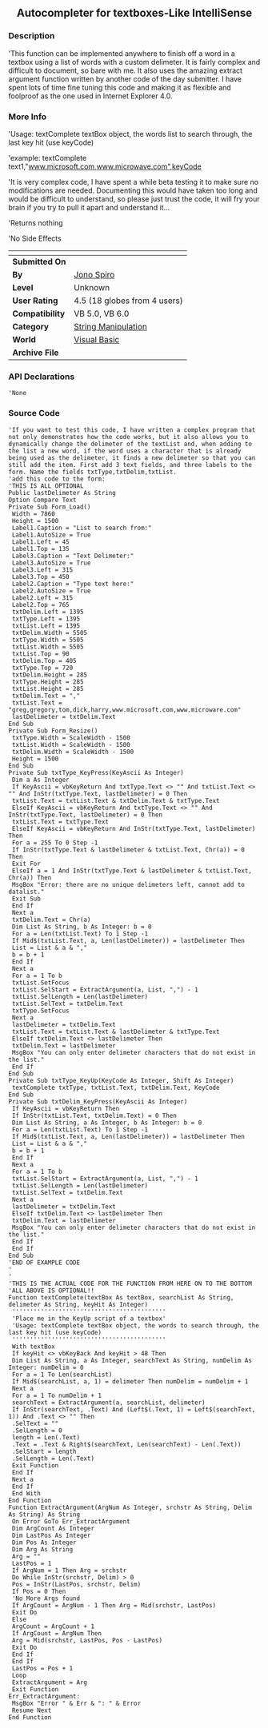﻿<div align="center">

## Autocompleter for textboxes\-Like IntelliSense


</div>

### Description

'This function can be implemented anywhere to finish off a word in a textbox using a list of words with a custom delimeter. It is fairly complex and difficult to document, so bare with me. It also uses the amazing extract argument function written by another code of the day submitter. I have spent lots of time fine tuning this code and making it as flexible and foolproof as the one used in Internet Explorer 4.0.
 
### More Info
 
'Usage: textComplete textBox object, the words list to search through, the last key hit (use keyCode)

'example: textComplete text1,"www.microsoft.com,www.microwave.com",keyCode

'It is very complex code, I have spent a while beta testing it to make sure no modifications are needed. Documenting this would have taken too long and would be difficult to understand, so please just trust the code, it will fry your brain if you try to pull it apart and understand it...

'Returns nothing

'No Side Effects


<span>             |<span>
---                |---
**Submitted On**   |
**By**             |[Jono Spiro](https://github.com/Planet-Source-Code/PSCIndex/blob/master/ByAuthor/jono-spiro.md)
**Level**          |Unknown
**User Rating**    |4.5 (18 globes from 4 users)
**Compatibility**  |VB 5\.0, VB 6\.0
**Category**       |[String Manipulation](https://github.com/Planet-Source-Code/PSCIndex/blob/master/ByCategory/string-manipulation__1-5.md)
**World**          |[Visual Basic](https://github.com/Planet-Source-Code/PSCIndex/blob/master/ByWorld/visual-basic.md)
**Archive File**   |[](https://github.com/Planet-Source-Code/jono-spiro-autocompleter-for-textboxes-like-intellisense__1-1876/archive/master.zip)

### API Declarations

```
'None
```


### Source Code

```
'If you want to test this code, I have written a complex program that not only demonstrates how the code works, but it also allows you to dynamically change the delimeter of the textList and, when adding to the list a new word, if the word uses a character that is already being used as the delimeter, it finds a new delimeter so that you can still add the item. First add 3 text fields, and three labels to the form. Name the fields txtType,txtDelim,txtList.
'add this code to the form:
'THIS IS ALL OPTIONAL
Public lastDelimeter As String
Option Compare Text
Private Sub Form_Load()
 Width = 7860
 Height = 1500
 Label1.Caption = "List to search from:"
 Label1.AutoSize = True
 Label1.Left = 45
 Label1.Top = 135
 Label3.Caption = "Text Delimeter:"
 Label3.AutoSize = True
 Label3.Left = 315
 Label3.Top = 450
 Label2.Caption = "Type text here:"
 Label2.AutoSize = True
 Label2.Left = 315
 Label2.Top = 765
 txtDelim.Left = 1395
 txtType.Left = 1395
 txtList.Left = 1395
 txtDelim.Width = 5505
 txtType.Width = 5505
 txtList.Width = 5505
 txtList.Top = 90
 txtDelim.Top = 405
 txtType.Top = 720
 txtDelim.Height = 285
 txtType.Height = 285
 txtList.Height = 285
 txtDelim.Text = ","
 txtList.Text = "greg,gregory,tom,dick,harry,www.microsoft.com,www.microware.com"
 lastDelimeter = txtDelim.Text
End Sub
Private Sub Form_Resize()
 txtType.Width = ScaleWidth - 1500
 txtList.Width = ScaleWidth - 1500
 txtDelim.Width = ScaleWidth - 1500
 Height = 1500
End Sub
Private Sub txtType_KeyPress(KeyAscii As Integer)
 Dim a As Integer
 If KeyAscii = vbKeyReturn And txtType.Text <> "" And txtList.Text <> "" And InStr(txtType.Text, lastDelimeter) = 0 Then
 txtList.Text = txtList.Text & txtDelim.Text & txtType.Text
 ElseIf KeyAscii = vbKeyReturn And txtType.Text <> "" And InStr(txtType.Text, lastDelimeter) = 0 Then
 txtList.Text = txtType.Text
 ElseIf KeyAscii = vbKeyReturn And InStr(txtType.Text, lastDelimeter) Then
 For a = 255 To 0 Step -1
 If InStr(txtType.Text & lastDelimeter & txtList.Text, Chr(a)) = 0 Then
 Exit For
 ElseIf a = 1 And InStr(txtType.Text & lastDelimeter & txtList.Text, Chr(a)) Then
 MsgBox "Error: there are no unique delimeters left, cannot add to datalist."
 Exit Sub
 End If
 Next a
 txtDelim.Text = Chr(a)
 Dim List As String, b As Integer: b = 0
 For a = Len(txtList.Text) To 1 Step -1
 If Mid$(txtList.Text, a, Len(lastDelimeter)) = lastDelimeter Then
 List = List & a & ","
 b = b + 1
 End If
 Next a
 For a = 1 To b
 txtList.SetFocus
 txtList.SelStart = ExtractArgument(a, List, ",") - 1
 txtList.SelLength = Len(lastDelimeter)
 txtList.SelText = txtDelim.Text
 txtType.SetFocus
 Next a
 lastDelimeter = txtDelim.Text
 txtList.Text = txtList.Text & lastDelimeter & txtType.Text
 ElseIf txtDelim.Text <> lastDelimeter Then
 txtDelim.Text = lastDelimeter
 MsgBox "You can only enter delimeter characters that do not exist in the list."
 End If
End Sub
Private Sub txtType_KeyUp(KeyCode As Integer, Shift As Integer)
 textComplete txtType, txtList.Text, txtDelim.Text, KeyCode
End Sub
Private Sub txtDelim_KeyPress(KeyAscii As Integer)
 If KeyAscii = vbKeyReturn Then
 If InStr(txtList.Text, txtDelim.Text) = 0 Then
 Dim List As String, a As Integer, b As Integer: b = 0
 For a = Len(txtList.Text) To 1 Step -1
 If Mid$(txtList.Text, a, Len(lastDelimeter)) = lastDelimeter Then
 List = List & a & ","
 b = b + 1
 End If
 Next a
 For a = 1 To b
 txtList.SelStart = ExtractArgument(a, List, ",") - 1
 txtList.SelLength = Len(lastDelimeter)
 txtList.SelText = txtDelim.Text
 Next a
 lastDelimeter = txtDelim.Text
 ElseIf txtDelim.Text <> lastDelimeter Then
 txtDelim.Text = lastDelimeter
 MsgBox "You can only enter delimeter characters that do not exist in the list."
 End If
 End If
End Sub
'END OF EXAMPLE CODE
'
'
'THIS IS THE ACTUAL CODE FOR THE FUNCTION FROM HERE ON TO THE BOTTOM
'ALL ABOVE IS OPTIONAL!!
Function textComplete(textBox As textBox, searchList As String, delimeter As String, keyHit As Integer)
 '''''''''''''''''''''''''''''''''''''''''''
 'Place me in the KeyUp script of a textbox'
 'Usage: textComplete textBox object, the words to search through, the last key hit (use keyCode)
 '''''''''''''''''''''''''''''''''''''''''''
 With textBox
 If keyHit <> vbKeyBack And keyHit > 48 Then
 Dim List As String, a As Integer, searchText As String, numDelim As Integer: numDelim = 0
 For a = 1 To Len(searchList)
 If Mid$(searchList, a, 1) = delimeter Then numDelim = numDelim + 1
 Next a
 For a = 1 To numDelim + 1
 searchText = ExtractArgument(a, searchList, delimeter)
 If InStr(searchText, .Text) And (Left$(.Text, 1) = Left$(searchText, 1)) And .Text <> "" Then
 .SelText = ""
 .SelLength = 0
 length = Len(.Text)
 .Text = .Text & Right$(searchText, Len(searchText) - Len(.Text))
 .SelStart = length
 .SelLength = Len(.Text)
 Exit Function
 End If
 Next a
 End If
 End With
End Function
Function ExtractArgument(ArgNum As Integer, srchstr As String, Delim As String) As String
 On Error GoTo Err_ExtractArgument
 Dim ArgCount As Integer
 Dim LastPos As Integer
 Dim Pos As Integer
 Dim Arg As String
 Arg = ""
 LastPos = 1
 If ArgNum = 1 Then Arg = srchstr
 Do While InStr(srchstr, Delim) > 0
 Pos = InStr(LastPos, srchstr, Delim)
 If Pos = 0 Then
 'No More Args found
 If ArgCount = ArgNum - 1 Then Arg = Mid(srchstr, LastPos)
 Exit Do
 Else
 ArgCount = ArgCount + 1
 If ArgCount = ArgNum Then
 Arg = Mid(srchstr, LastPos, Pos - LastPos)
 Exit Do
 End If
 End If
 LastPos = Pos + 1
 Loop
 ExtractArgument = Arg
 Exit Function
Err_ExtractArgument:
 MsgBox "Error " & Err & ": " & Error
 Resume Next
End Function
```

